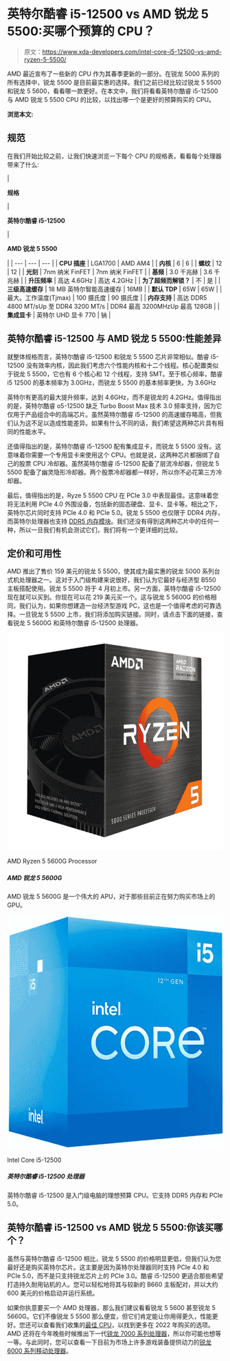 # 英特尔酷睿 i5-12500 vs AMD 锐龙 5 5500:买哪个预算的 CPU？

> 原文：<https://www.xda-developers.com/intel-core-i5-12500-vs-amd-ryzen-5-5500/>

AMD 最近宣布了一些新的 CPU 作为其春季更新的一部分。在锐龙 5000 系列的所有选择中，锐龙 5500 是目前最实惠的选择。我们之前已经比较过锐龙 5 5500 和锐龙 5 5600，看看哪一款更好。在本文中，我们将看看英特尔酷睿 i5-12500 与 AMD 锐龙 5 5500 CPU 的比较，以找出哪一个是更好的预算购买的 CPU。

**浏览本文:**

## 规范

在我们开始比较之前，让我们快速浏览一下每个 CPU 的规格表，看看每个处理器带来了什么:

| 

**规格**

 | 

**英特尔酷睿 i5-12500**

 | 

**AMD 锐龙 5 5500**

 |
| --- | --- | --- |
| **CPU 插座** | LGA1700 | AMD AM4 |
| **内核** | 6 | 6 |
| **螺纹** | 12 | 12 |
| **光刻** | 7nm 纳米 FinFET | 7nm 纳米 FinFET |
| **基频** | 3.0 千兆赫 | 3.6 千兆赫 |
| **升压频率** | 高达 4.6GHz | 高达 4.2GHz |
| **为了超频而解锁？** | 不 | 是 |
| **三级高速缓存** | 18 MB 英特尔智能高速缓存 | 16MB |
| **默认 TDP** | 65W | 65W |
| 最大。工作温度(Tjmax) | 100 摄氏度 | 90 摄氏度 |
| **内存支持** | 高达 DDR5 4800 MT/sUp 至 DDR4 3200 MT/s | DDR4 最高 3200MHzUp 最高 128GB |
| **集成显卡** | 英特尔 UHD 显卡 770 | 钠 |

## 英特尔酷睿 i5-12500 与 AMD 锐龙 5 5500:性能差异

就整体规格而言，英特尔酷睿 i5-12500 和锐龙 5 5500 芯片非常相似。酷睿 i5-12500 没有效率内核，因此我们考虑六个性能内核和十二个线程。核心配置类似于锐龙 5 5500，它也有 6 个核心和 12 个线程，支持 SMT。至于核心频率，酷睿 i5 12500 的基本频率为 3.0GHz，而锐龙 5 5500 的基本频率更快，为 3.6GHz

英特尔有更高的最大提升频率，达到 4.6GHz，而不是锐龙的 4.2GHz。值得指出的是，英特尔酷睿 o5-12500 缺乏 Turbo Boost Max 技术 3.0 频率支持，因为它仅用于产品组合中的高端芯片。虽然英特尔酷睿 i5-12500 的高速缓存略高，但我们认为这不足以造成性能差异。如果有什么不同的话，我们希望这两种芯片具有相同的性能水平。

还值得指出的是，英特尔酷睿 i5-12500 配有集成显卡，而锐龙 5 5500 没有。这意味着你需要一个专用显卡来使用这个 CPU。也就是说，这两种芯片都捆绑了自己的股票 CPU 冷却器。虽然英特尔酷睿 i5-12500 配备了层流冷却器，但锐龙 5 5500 配备了幽灵隐形冷却器。两个股票冷却器都一样好，所以你不必花第三方冷却器。

最后，值得指出的是，Ryze 5 5500 CPU 在 PCIe 3.0 中表现最佳。这意味着您将无法利用 PCIe 4.0 外围设备，包括新的固态硬盘、显卡、显卡等。相比之下，英特尔芯片同时支持 PCIe 4.0 和 PCIe 5.0。锐龙 5 5500 也仅限于 DDR4 内存，而英特尔处理器也支持 [DDR5 内存模块](https://www.xda-developers.com/best-ddr5-ram/)。我们还没有得到这两种芯片中的任何一种，所以一旦我们有机会测试它们，我们将有一个更详细的比较。

## 定价和可用性

AMD 推出了售价 159 美元的锐龙 5 5500，使其成为最实惠的锐龙 5000 系列台式机处理器之一。这对于入门级构建来说很好，我们认为它最好与经济型 B550 主板搭配使用。锐龙 5 5500 将于 4 月初上市。另一方面，英特尔酷睿 i5-12500 现在就可以买到。你现在可以花 219 美元买一个。这与锐龙 5 5600G 的价格相同，我们认为，如果你想建造一台经济型游戏 PC，这也是一个值得考虑的可靠选择。一旦锐龙 5 5500 上市，我们将添加购买链接。同时，请点击下面的链接，查看锐龙 5 5600G 和英特尔酷睿 i5-12500 处理器。

 <picture>![The AMD Ryzen 5 5600G is a great APU for those who are currently struggling to buy a GPU on the market.](img/f918de0c9ad5b7766936ed464a480ae0.png)</picture> 

AMD Ryzen 5 5600G Processor

##### AMD 锐龙 5 5600G

AMD 锐龙 5 5600G 是一个伟大的 APU，对于那些目前正在努力购买市场上的 GPU。

 <picture>![The Intel Core i5-12500 is a great budget CPU for entry-level PC builds. It supports both DDR5 memory as well as PCIe 5.0.](img/40f140f7c5ec7afaefb0ec7c250f1f6c.png)</picture> 

Intel Core i5-12500

##### 英特尔酷睿 i5-12500 处理器

英特尔酷睿 i5-12500 是入门级电脑的理想预算 CPU。它支持 DDR5 内存和 PCIe 5.0。

## 英特尔酷睿 i5-12500 vs AMD 锐龙 5 5500:你该买哪个？

虽然与英特尔酷睿 i5-12500 相比，锐龙 5 5500 的价格明显更低，但我们认为您最好还是购买英特尔芯片。这主要是因为英特尔处理器同时支持 PCIe 4.0 和 PCIe 5.0，而不是只支持锐龙芯片上的 PCIe 3.0。酷睿 i5-12500 更适合那些希望打造持久耐用钻机的人。您可以轻松地将其与较新的 B660 主板配对，并以大约 600 美元的价格启动并运行系统。

如果你执意要买一个 AMD 处理器，那么我们建议看看锐龙 5 5600 甚至锐龙 5 5660G。它们不像锐龙 5 5500 那么便宜，但它们肯定能让你用得更久，性能更好。您还可以查看我们收集的[最佳 CPU](https://www.xda-developers.com/best-cpus/)，以找到更多在 2022 年购买的选项。AMD 还将在今年晚些时候推出下一代[锐龙 7000 系列处理器](https://www.xda-developers.com/amd-ryzen-7000/)，所以你可能也想等一等。与此同时，您可以查看一下目前为市场上许多游戏装备提供动力的[锐龙 6000 系列移动处理器](https://www.xda-developers.com/amd-ryzen-6000/)。